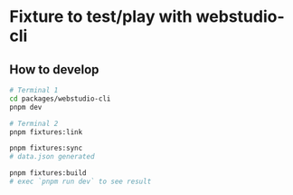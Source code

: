 # Fixture to test/play with webstudio-cli

## How to develop

```bash
# Terminal 1
cd packages/webstudio-cli
pnpm dev
```

```bash
# Terminal 2
pnpm fixtures:link

pnpm fixtures:sync
# data.json generated

pnpm fixtures:build
# exec `pnpm run dev` to see result
```
